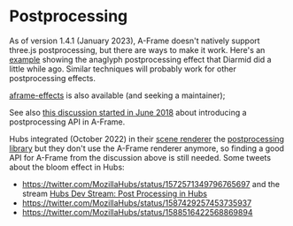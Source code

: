 # Postprocessing

As of version 1.4.1 (January 2023), A-Frame doesn't natively support three.js postprocessing, but there are ways to make it work.
Here's an [example](https://glitch.com/edit/#!/anaglyph-postprocessing?path=index.html) showing the anaglyph postprocessing effect that Diarmid did a little while ago.
Similar techniques will probably work for other postprocessing effects.

[aframe-effects](https://github.com/wizgrav/aframe-effects) is also available (and seeking a maintainer);

See also [this discussion started in June 2018](https://github.com/aframevr/aframe/pull/3645) about introducing a postprocessing API in A-Frame.

Hubs integrated (October 2022) in their [scene renderer](https://github.com/mozilla/hubs/pull/5742) the [postprocessing library](https://www.npmjs.com/package/postprocessing)
but they don't use the A-Frame renderer anymore, so finding a good API for A-Frame from the discussion above is still needed.
Some tweets about the bloom effect in Hubs:

- https://twitter.com/MozillaHubs/status/1572571349796765697 and the stream [Hubs Dev Stream: Post Processing in Hubs](https://www.youtube.com/watch?v=1-ca5qKivpY)
- https://twitter.com/MozillaHubs/status/1587429257453735937
- https://twitter.com/MozillaHubs/status/1588516422568869894

